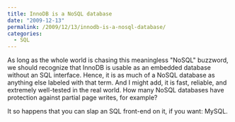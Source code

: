 ```yaml
---
title: InnoDB is a NoSQL database
date: "2009-12-13"
permalink: /2009/12/13/innodb-is-a-nosql-database/
categories:
  - SQL
---
```

As long as the whole world is chasing this meaningless "NoSQL" buzzword, we should recognize that InnoDB is usable as an embedded database without an SQL interface. Hence, it is as much of a NoSQL database as anything else labeled with that term. And I might add, it is fast, reliable, and extremely well-tested in the real world. How many NoSQL databases have protection against partial page writes, for example?

It so happens that you can slap an SQL front-end on it, if you want: MySQL.
